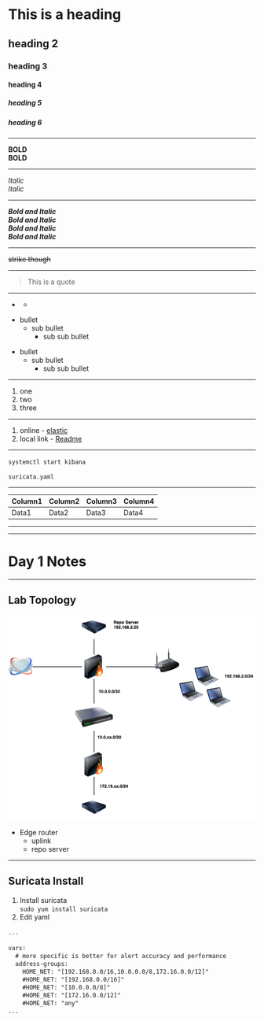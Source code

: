 # This is a heading
## heading 2
### heading 3
#### heading 4
##### heading 5
##### heading 6

---

**BOLD**   
__BOLD__

---
*Italic*  
_Italic_

---

***Bold and Italic***  
**_Bold and Italic_**  
__*Bold and Italic*__  
___Bold and Italic___

___
~~strike though~~

---

> This is a quote
---
* -

- bullet
    - sub bullet  
        - sub sub bullet

* bullet
    * sub bullet
        * sub sub bullet

---
1. one
1. two
1. three

---
1. online - [elastic](https://elastic.co)
2. local link - [Readme](../NSM-Engineer-MD/README.md)

---
`systemctl start kibana`

```
suricata.yaml
```
---

| Column1 | Column2 | Column3 | Column4 | 
| --- | --- | --- | --- |
| Data1 | Data2 | Data3 | Data4 |

---

<!-- You can't see this -->

---

# Day 1 Notes
---

## Lab Topology
<img src="network.png">

- Edge router
    - uplink
    - repo server

---
## Suricata Install

1. Install suricata  
`sudo yum install suricata`
2. Edit yaml
```
...

vars:
  # more specific is better for alert accuracy and performance
  address-groups:
    HOME_NET: "[192.168.0.0/16,10.0.0.0/8,172.16.0.0/12]"
    #HOME_NET: "[192.168.0.0/16]"
    #HOME_NET: "[10.0.0.0/8]"
    #HOME_NET: "[172.16.0.0/12]"
    #HOME_NET: "any"
...
